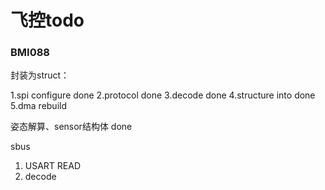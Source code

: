 # 飞控todo
### BMI088 
封装为struct：

1.spi configure done
2.protocol done
3.decode done
4.structure into done
5.dma rebuild

姿态解算、sensor结构体
done

sbus
1. USART READ
2. decode